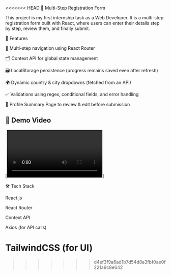 <<<<<<< HEAD
📝 Multi-Step Registration Form

This project is my first internship task as a Web Developer.
It is a multi-step registration form built with React, where users can enter their details step by step, review them, and finally submit.

🚀 Features

📍 Multi-step navigation using React Router

🗂 Context API for global state management

🗃 LocalStorage persistence (progress remains saved even after refresh)

🌍 Dynamic country & city dropdowns (fetched from an API)

✅ Validations using regex, conditional fields, and error handling

👤 Profile Summary Page to review & edit before submission

## 🎥 Demo Video

[![Watch the demo](./public/video.mp4)]

🛠️ Tech Stack

React.js

React Router

Context API

Axios (for API calls)

# TailwindCSS (for UI)

> > > > > > > d4ef3f9a6ad1b7d54d8a3fbf0ae0f221a9c8e642
